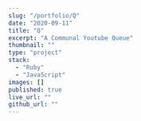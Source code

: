 ```yaml
---
slug: "/portfolio/Q"
date: "2020-09-11"
title: "Q"
excerpt: "A Communal Youtube Queue"
thumbnail: ""
type: "project"
stack:
  - "Ruby"
  - "JavaScript"
images: []
published: true
live_url: ""
github_url: ""
---
```

